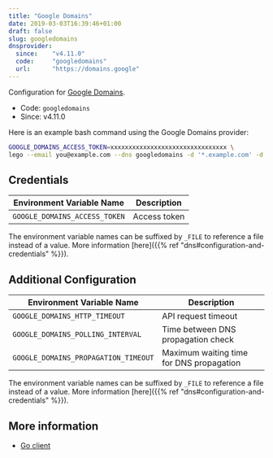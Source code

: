 ```yaml
---
title: "Google Domains"
date: 2019-03-03T16:39:46+01:00
draft: false
slug: googledomains
dnsprovider:
  since:    "v4.11.0"
  code:     "googledomains"
  url:      "https://domains.google"
---
```


<!-- THIS DOCUMENTATION IS AUTO-GENERATED. PLEASE DO NOT EDIT. -->
<!-- providers/dns/googledomains/googledomains.toml -->
<!-- THIS DOCUMENTATION IS AUTO-GENERATED. PLEASE DO NOT EDIT. -->


Configuration for [Google Domains](https://domains.google).


<!--more-->

- Code: `googledomains`
- Since: v4.11.0


Here is an example bash command using the Google Domains provider:

```bash
GOOGLE_DOMAINS_ACCESS_TOKEN=xxxxxxxxxxxxxxxxxxxxxxxxxxxxxxxx \
lego --email you@example.com --dns googledomains -d '*.example.com' -d example.com run
```




## Credentials

| Environment Variable Name | Description |
|-----------------------|-------------|
| `GOOGLE_DOMAINS_ACCESS_TOKEN` | Access token |

The environment variable names can be suffixed by `_FILE` to reference a file instead of a value.
More information [here]({{% ref "dns#configuration-and-credentials" %}}).


## Additional Configuration

| Environment Variable Name | Description |
|--------------------------------|-------------|
| `GOOGLE_DOMAINS_HTTP_TIMEOUT` | API request timeout |
| `GOOGLE_DOMAINS_POLLING_INTERVAL` | Time between DNS propagation check |
| `GOOGLE_DOMAINS_PROPAGATION_TIMEOUT` | Maximum waiting time for DNS propagation |

The environment variable names can be suffixed by `_FILE` to reference a file instead of a value.
More information [here]({{% ref "dns#configuration-and-credentials" %}}).




## More information


- [Go client](https://github.com/googleapis/google-api-go-client)

<!-- THIS DOCUMENTATION IS AUTO-GENERATED. PLEASE DO NOT EDIT. -->
<!-- providers/dns/googledomains/googledomains.toml -->
<!-- THIS DOCUMENTATION IS AUTO-GENERATED. PLEASE DO NOT EDIT. -->
